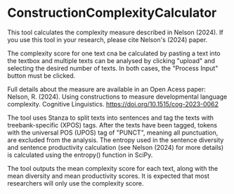 # ConstructionComplexityCalculator
This tool calculates the complexity measure described in Nelson (2024). If you use this tool in your research, please cite Nelson's (2024) paper.

The complexity score for one text cna be calculated by pasting a text into the textbox and multiple texts can be analysed by clicking "upload" and selecting the desired number of texts. In both cases, the "Process Input" button must be clicked.

Full details about the measure are available in an Open Acess paper:
Nelson, R. (2024). Using constructions to measure developmental language complexity. Cognitive Linguistics. https://doi.org/10.1515/cog-2023-0062

The tool uses Stanza to split texts into sentences and tag the texts with treebank-specific (XPOS) tags. After the texts have been tagged, tokens with the universal POS (UPOS) tag of "PUNCT", meaning all punctuation, are excluded from the analysis. The entropy used in the sentence diversity and sentence productivity calculation (see Nelson (2024) for more details) is calculated using the entropy() function in SciPy. 

The tool outputs the mean complexity score for each text, along with the mean diversity and mean productivity scores. It is expected that most researchers will only use the complexity score.
